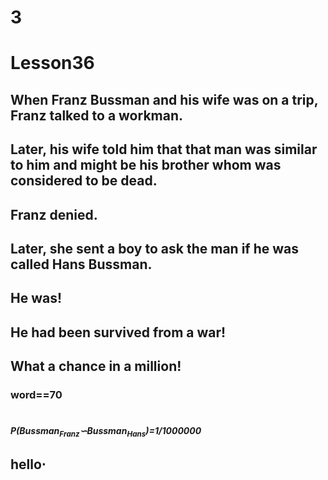 # 3
# Lesson36
## When Franz Bussman and his wife was on a trip, Franz talked to a workman.
## Later, his wife told him that that man was similar to him and might be his brother whom was considered to be dead.
## Franz denied.
## Later, she sent a boy to ask the man if he was called Hans Bussman.
## He was!
## He had been survived from a war!
## What a chance in a million!
### word==70
# 
# 
# 
# 
# 
# 
# 
# 
# 
# 
# 
# 
# 
# 
##### P(Bussman<sub>Franz</sub>∽Bussman<sub>Hans</sub>)=1/1000000
## hello$\cdot$